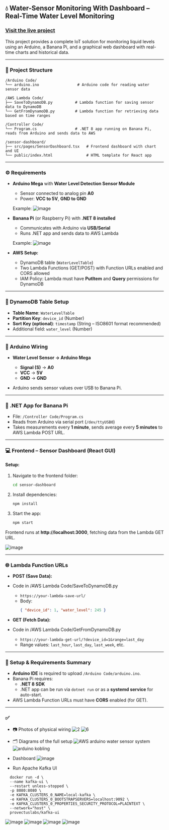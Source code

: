 ## 💧 Water-Sensor Monitoring With Dashboard – Real-Time Water Level Monitoring
### [Visit the live project](https://iot.bjorgeh.org)
This project provides a complete IoT solution for monitoring liquid levels using an Arduino, a Banana Pi, and a graphical web dashboard with real-time charts and historical data.

---

### 📁 Project Structure

```
/Arduino Code/
└── arduino.ino                 # Arduino code for reading water sensor data

/AWS Lambda Code/
├── SaveToDynamoDB.py          # Lambda function for saving sensor data to DynamoDB
└── GetFromDynamoDB.py         # Lambda function for retrieving data based on time ranges

/Controller Code/
└── Program.cs                 # .NET 8 app running on Banana Pi, reads from Arduino and sends data to AWS

/sensor-dashboard/
├── src/pages/SensorDashboard.tsx   # Frontend dashboard with chart and UI
└── public/index.html               # HTML template for React app
```

---

### ⚙️ Requirements

- **Arduino Mega** with **Water Level Detection Sensor Module**
  - Sensor connected to analog pin **A0**
  - Power: **VCC to 5V**, **GND to GND**
  
  Example:
  ![image](https://github.com/user-attachments/assets/0958f8a3-af73-4b40-9f7f-a69934fc5779)

- **Banana Pi** (or Raspberry Pi) with **.NET 8 installed**
  - Communicates with Arduino via **USB/Serial**
  - Runs .NET app and sends data to AWS Lambda
  
  Example:
  ![image](https://github.com/user-attachments/assets/192584b7-d572-49eb-9c57-8f5794b2ce97)

- **AWS Setup:**
  - DynamoDB table (`WaterLevelTable`)
  - Two Lambda Functions (GET/POST) with Function URLs enabled and CORS allowed
  - IAM Policy: Lambda must have **PutItem** and **Query** permissions for DynamoDB

---

### 🧠 DynamoDB Table Setup

- **Table Name**: `WaterLevelTable`
- **Partition Key**: `device_id` (Number)
- **Sort Key (optional)**: `timestamp` (String – ISO8601 format recommended)
- Additional field: `water_level` (Number)

---

### 🔌 Arduino Wiring

- **Water Level Sensor → Arduino Mega**
  - **Signal (S)** → **A0**
  - **VCC** → **5V**
  - **GND** → **GND**

- Arduino sends sensor values over USB to Banana Pi.

---

### 🚀 .NET App for Banana Pi

- File: `/Controller Code/Program.cs`
- Reads from Arduino via serial port (`/dev/ttyUSB0`)
- Takes measurements every **1 minute**, sends average every **5 minutes** to AWS Lambda POST URL.

---

### 💻 Frontend – Sensor Dashboard (React GUI)

#### Setup:

1. Navigate to the frontend folder:
   ```bash
   cd sensor-dashboard
   ```

2. Install dependencies:
   ```bash
   npm install
   ```

3. Start the app:
   ```bash
   npm start
   ```

Frontend runs at **http://localhost:3000**, fetching data from the Lambda GET URL.

![image](https://github.com/user-attachments/assets/c3340e3b-f254-4b64-b00e-9be2aa01a092)

---

### 🌐 Lambda Function URLs

- **POST (Save Data):**
- Code in /AWS Lambda Code/SaveToDynamoDB.py
  - `https://your-lambda-save-url/`
  - Body:  
    ```json
    { "device_id": 1, "water_level": 245 }
    ```

- **GET (Fetch Data):**
- Code in /AWS Lambda Code/GetFromDynamoDB.py
  - `https://your-lambda-get-url/?device_id=1&range=last_day`
  - Range values: `last_hour`, `last_day`, `last_week`, etc.

---

### 🔧 Setup & Requirements Summary

- **Arduino IDE** is required to upload `/Arduino Code/arduino.ino`.
- Banana Pi requires:
  - **.NET 8 SDK**
  - .NET app can be run via `dotnet run` or as a **systemd service** for auto-start.
- AWS Lambda Function URLs must have **CORS** enabled (for GET).

---

### ✅ 

- 📷 Photos of physical wiring
  ![2](https://github.com/user-attachments/assets/50a8e8f4-327c-40de-9a54-3d6ddaff14f2)
  ![6](https://github.com/user-attachments/assets/8ac7feac-15c9-455b-ac2c-217cb894bbda)
  
- 🗂️ Diagrams of the full setup
  ![AWS arduino water sensor system](https://github.com/user-attachments/assets/f4f1a6e7-c478-4bec-9265-86cf0a5370b1)
  ![arduino kobling](https://github.com/user-attachments/assets/e27b3c30-dda8-4d6d-b45e-28bc165646d6)


- Dashboard
  ![image](https://github.com/user-attachments/assets/88e3fdbb-ffbb-4f9e-a6b4-f74add4a5f9f)

- Run Apache Kafka UI
  
```
  docker run -d \
  --name kafka-ui \
  --restart unless-stopped \
  -p 8080:8080 \
  -e KAFKA_CLUSTERS_0_NAME=local-kafka \
  -e KAFKA_CLUSTERS_0_BOOTSTRAPSERVERS=localhost:9092 \
  -e KAFKA_CLUSTERS_0_PROPERTIES_SECURITY_PROTOCOL=PLAINTEXT \
  --network="host" \
  provectuslabs/kafka-ui
```
![image](https://github.com/user-attachments/assets/4da1e525-86b8-4d8d-b85a-e662aea13d66)
![image](https://github.com/user-attachments/assets/3c30d072-5f15-4bb5-b8d9-bb9b4336e89c)
![image](https://github.com/user-attachments/assets/593d8a4a-3067-4640-8b9c-922aabae20d0)
![image](https://github.com/user-attachments/assets/4d21aad1-1ad6-42a1-8e3e-b6399d7c3b70)
